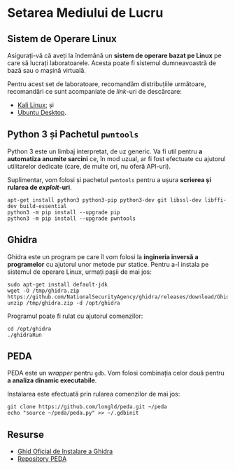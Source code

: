 # Setarea Mediului de Lucru

## Sistem de Operare Linux

Asigurați-vă că aveți la îndemână un **sistem de operare bazat pe Linux** pe care să lucrați laboratoarele. Acesta poate fi sistemul dumneavoastră de bază sau o mașină virtuală.

Pentru acest set de laboratoare, recomandăm distribuțiile următoare, recomandări ce sunt acompaniate de *link*-uri de descărcare:
- [Kali Linux](https://www.kali.org/get-kali); și
- [Ubuntu Desktop](https://ubuntu.com/download/desktop).

## Python 3 și Pachetul `pwntools`

Python 3 este un limbaj interpretat, de uz generic. Va fi util pentru **a automatiza anumite sarcini** ce, în mod uzual, ar fi fost efectuate cu ajutorul utilitarelor dedicate (care, de multe ori, nu oferă API-uri).

Suplimentar, vom folosi și pachetul `pwntools` pentru a ușura **scrierea și rularea de *exploit*-uri**.

```
apt-get install python3 python3-pip python3-dev git libssl-dev libffi-dev build-essential
python3 -m pip install --upgrade pip
python3 -m pip install --upgrade pwntools
```

## Ghidra

Ghidra este un program pe care îl vom folosi la **ingineria inversă a programelor** cu ajutorul unor metode pur statice. Pentru a-l instala pe sistemul de operare Linux, urmați pașii de mai jos:

```
sudo apt-get install default-jdk
wget -O /tmp/ghidra.zip https://github.com/NationalSecurityAgency/ghidra/releases/download/Ghidra_10.0.4_build/ghidra_10.0.4_PUBLIC_20210928.zip
unzip /tmp/ghidra.zip -d /opt/ghidra
```

Programul poate fi rulat cu ajutorul comenzilor:

```
cd /opt/ghidra
./ghidraRun
```

## PEDA

PEDA este un *wrapper* pentru `gdb`. Vom folosi combinația celor două pentru **a analiza dinamic executabile**.

Instalarea este efectuată prin rularea comenzilor de mai jos:

```
git clone https://github.com/longld/peda.git ~/peda
echo "source ~/peda/peda.py" >> ~/.gdbinit
```

## Resurse

- [Ghid Oficial de Instalare a Ghidra](https://ghidra-sre.org/InstallationGuide.html)
- [Repository PEDA](https://github.com/longld/peda)